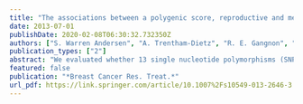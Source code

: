```yaml
---
title: "The associations between a polygenic score, reproductive and menstrual risk factors and breast cancer risk"
date: 2013-07-01
publishDate: 2020-02-08T06:30:32.732350Z
authors: ["S. Warren Andersen", "A. Trentham-Dietz", "R. E. Gangnon", "J. M. Hampton", "J. D. Figueroa", "H. G. Skinner", "C. D. Engelman", "B. E. Klein", "L. J. Titus", "P. A. Newcomb"]
publication_types: ["2"]
abstract: "We evaluated whether 13 single nucleotide polymorphisms (SNPs) identified in genome-wide association studies interact with one another and with reproductive and menstrual risk factors in association with breast cancer risk. DNA samples and information on parity, breastfeeding, age at menarche, age at first birth, and age at menopause were collected through structured interviews from 1,484 breast cancer cases and 1,307 controls who participated in a population-based case-control study conducted in three US states. A polygenic score was created as the sum of risk allele copies multiplied by the corresponding log odds estimate. Logistic regression was used to test the associations between SNPs, the score, reproductive and menstrual factors, and breast cancer risk. Nonlinearity of the score was assessed by the inclusion of a quadratic term for polygenic score. Interactions between the aforementioned variables were tested by including a cross-product term in models. We confirmed associations between rs13387042 (2q35), rs4973768 (SLC4A7), rs10941679 (5p12), rs2981582 (FGFR2), rs3817198 (LSP1), rs3803662 (TOX3), and rs6504950 (STXBP4) with breast cancer. Women in the score's highest quintile had 2.2-fold increased risk when compared to women in the lowest quintile (95 % confidence interval: 1.67-2.88). The quadratic polygenic score term was not significant in the model (p = 0.85), suggesting that the established breast cancer loci are not associated with increased risk more than the sum of risk alleles. Modifications of menstrual and reproductive risk factors associations with breast cancer risk by polygenic score were not observed. Our results suggest that the interactions between breast cancer susceptibility loci and reproductive factors are not strong contributors to breast cancer risk."
featured: false
publication: "*Breast Cancer Res. Treat.*"
url_pdf: https://link.springer.com/article/10.1007%2Fs10549-013-2646-3
---
```


